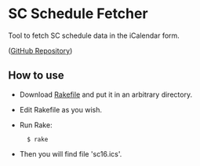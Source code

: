 SC Schedule Fetcher
===================

Tool to fetch SC schedule data in the iCalendar form.

([GitHub Repository](https://github.com/masa16/sc-schedule-fetcher))

## How to use

* Download [Rakefile](https://github.com/masa16/sc-schedule-fetcher/blob/master/Rakefile)
  and put it in an arbitrary directory.
* Edit Rakefile as you wish.
* Run Rake:

        $ rake

* Then you will find file 'sc16.ics'.
